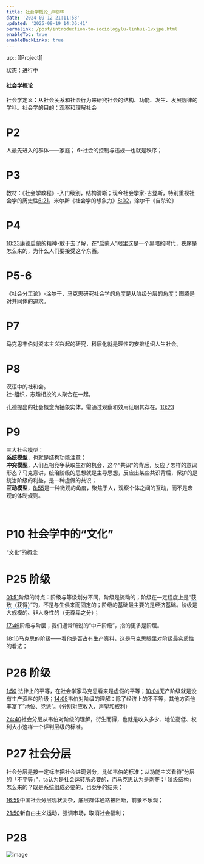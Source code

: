 ```yaml
---
title: 社会学概论_卢临晖
date: '2024-09-12 21:11:58'
updated: '2025-09-19 14:36:41'
permalink: /post/introduction-to-sociologylu-linhui-1vxjpe.html
enableToc: true
enableBackLinks: true
---
```




up:: [[Project]]

状态：进行中

#### 社会学概论

社会学定义：从社会关系和社会行为来研究社会的结构、功能、发生、发展规律的学科。社会学的目的：观察和理解社会

# P2

人最先进入的群体——家庭；   6-社会的控制与违规—也就是秩序；

# P3

教材：《社会学教程》-入门级别，结构清晰；现今社会学家-吉登斯，特别重视社会学的历史性[6:21](https://www.bilibili.com/video/BV1XK4y1n7gp?p=3&t=381.9)，米尔斯《社会学的想象力》[8:02](https://www.bilibili.com/video/BV1XK4y1n7gp?p=3&amp;t=483.0)，涂尔干《自杀论》

# P4

[10:23](https://www.bilibili.com/video/BV1XK4y1n7gp?p=4&t=623.4)康德启蒙的精神-敢于去了解，在“启蒙人”眼里这是一个黑暗的时代，秩序是怎么来的，为什么人们要接受这个东西。

# P5-6

《社会分工论》-涂尔干，马克思研究社会学的角度是从阶级分层的角度；图腾是对共同体的追求。

# P7

马克思韦伯对资本主义兴起的研究，科层化就是理性的安排组织人生社会。

# P8

汉语中的社和会。  
社-组织，志趣相投的人聚合在一起。

孔德提出的社会概念为抽象实体，需通过观察和效用证明其存在。[10:23](https://www.bilibili.com/video/BV1XK4y1n7gp?p=8&amp;t=623.0)

# P9

三大社会模型：  
**系统模型**，也就是结构功能注意；  
**冲突模型**，人们互相竞争获取生存的机会，这个“共识”的背后，反应了怎样的意识形态？马克意讲，统治阶级的思想就是主导思想，反应出某些共识背后，保护的是统治阶级的利益，是一种虚假的共识；  
**互动模型**，[8:55](https://www.bilibili.com/video/BV1XK4y1n7gp?p=9&amp;t=535.4)是一种微观的角度，聚焦于人，观察个体之间的互动，而不是宏观的体制规则。

‍

# P10 社会学中的“文化”

“文化”的概念

# P25 阶级

[01:51](https://www.bilibili.com/video/BV1XK4y1n7gp?t=111.5&p=25)阶级的特点：阶级与等级划分不同，阶级是流动的；阶级在一定程度上是“<span data-type="text" style="cursor: pointer; border-bottom: 2px dotted rgb(51, 153, 255);">获致（获得）</span>”的，不是与生俱来而固定的；阶级的基础最主要的是经济基础。阶级是大规模的、非人身性的（无尊卑之分）；

[17:49](https://www.bilibili.com/video/BV1XK4y1n7gp?t=1069.5&p=25)阶级与阶层；我们通常所说的“中产阶级”，指的更多是阶层。

[18:16](https://www.bilibili.com/video/BV1XK4y1n7gp?t=1096.6&p=25)马克思的阶级——看他是否占有生产资料，这是马克思眼里对阶级最实质性的看法；

# P26 阶级

[1:50](https://www.bilibili.com/video/BV1XK4y1n7gp?p=26&t=110.4) 法律上的平等，在社会学家马克思看来是虚假的平等；[10:04](https://www.bilibili.com/video/BV1XK4y1n7gp?p=26&t=604.1)无产阶级就是没有生产资料的阶级；[14:05](https://www.bilibili.com/video/BV1XK4y1n7gp?p=26&t=845.4)韦伯对阶级的理解：除了经济上的不平等，其他方面他丰富了“地位、党派”。（分别对应收入、声望和权利）

[24:40](https://www.bilibili.com/video/BV1XK4y1n7gp?p=26&amp;t=1480.9)社会分层从韦伯对阶级的理解，衍生而得，也就是收入多少、地位高低、权利大小这样一个评判层级的标准。​

# P27 社会分层

社会分层是按一定标准把社会进现划分，比如韦伯的标准；从功能主义看待“分层的「不平等」”，ta认为是社会运转所必要的，而马克思认为是剥夺；「阶级结构」怎么来的？既是系统组成必要的，也竞争的结果；

[16:59](https://www.bilibili.com/video/BV1XK4y1n7gp?p=27&t=1019.0)中国社会分层现状复杂，底层群体通路被阻断，前景不乐观；

[21:50](https://www.bilibili.com/video/BV1XK4y1n7gp?p=27&t=1310.2)新自由主义运动，强调市场，取消社会福利；

# P28 

![image](/assets-images/image-20250919143341-s1f0ybz.png "大萨达")
